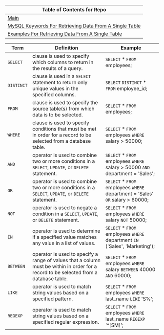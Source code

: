 | Table of Contents for Repo|
|--|
| [Main](https://github.com/calebwagner/MySQL-playground) |
| [MySQL Keywords For Retrieving Data From A Single Table](./README.md) |
| [Examples For Retrieving Data From A Single Table](./retrieving_data_from_a_single_table.md) |

| Term | Definition | Example |
|--|--|--|
| `SELECT` | clause is used to specify which columns to return in the results of a query. | `SELECT` * `FROM` employees; |
| `DISTINCT` | clause is used in a `SELECT` statement to return only unique values in the specified columns. | `SELECT` `DISTINCT` * `FROM` employee_id; |
| `FROM` | clause is used to specify the source table(s) from which data is to be selected. | `SELECT` * `FROM` employees; |
| `WHERE` | clause is used to specify conditions that must be met in order for a record to be selected from a database table. | `SELECT` * `FROM` employees `WHERE` salary > 50000; |
| `AND` | operator is used to combine two or more conditions in a `SELECT`, `UPDATE`, or `DELETE` statement. | `SELECT` * `FROM` employees `WHERE` salary > 50000 `AND` department = 'Sales'; |
| `OR` | operator is used to combine two or more conditions in a `SELECT`, `UPDATE`, or `DELETE` statement. | `SELECT` * `FROM` employees `WHERE` department = 'Sales' `OR` salary > 60000; |
| `NOT` | operator is used to negate a condition in a `SELECT`, `UPDATE`, or `DELETE` statement. | `SELECT` * `FROM` employees `WHERE` salary `NOT` 50000; |
| `IN` | operator is used to determine if a specified value matches any value in a list of values. | `SELECT` * `FROM` employees `WHERE` department `IN` ('Sales', 'Marketing'); |
| `BETWEEN` | operator is used to specify a range of values that a column must be within in order for a record to be selected from a database table. | `SELECT` * `FROM` employees `WHERE` salary `BETWEEN` 40000 `AND` 60000; |
| `LIKE` | operator is used to match string values based on a specified pattern. | `SELECT` * `FROM` employees `WHERE` last_name `LIKE` 'S%'; |
| `REGEXP` | operator is used to match string values based on a specified regular expression. | `SELECT` * `FROM` employees `WHERE` last_name `REGEXP` '^[SM]'; |